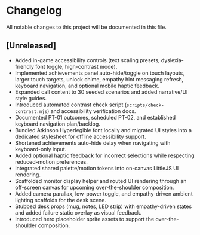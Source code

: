 # Changelog

All notable changes to this project will be documented in this file.

## [Unreleased]
- Added in-game accessibility controls (text scaling presets, dyslexia-friendly font toggle, high-contrast mode).
- Implemented achievements panel auto-hide/toggle on touch layouts, larger touch targets, unlock chime, empathy hint messaging refresh, keyboard navigation, and optional mobile haptic feedback.
- Expanded call content to 30 seeded scenarios and added narrative/UI style guides.
- Introduced automated contrast check script (`scripts/check-contrast.mjs`) and accessibility verification docs.
- Documented PT-01 outcomes, scheduled PT-02, and established keyboard navigation plan/backlog.
- Bundled Atkinson Hyperlegible font locally and migrated UI styles into a dedicated stylesheet for offline accessibility support.
- Shortened achievements auto-hide delay when navigating with keyboard-only input.
- Added optional haptic feedback for incorrect selections while respecting reduced-motion preferences.
- Integrated shared palette/motion tokens into on-canvas LittleJS UI rendering.
- Scaffolded monitor display helper and routed UI rendering through an off-screen canvas for upcoming over-the-shoulder composition.
- Added camera parallax, low-power toggle, and empathy-driven ambient lighting scaffolds for the desk scene.
- Stubbed desk props (mug, notes, LED strip) with empathy-driven states and added failure static overlay as visual feedback.
- Introduced hero placeholder sprite assets to support the over-the-shoulder composition.
